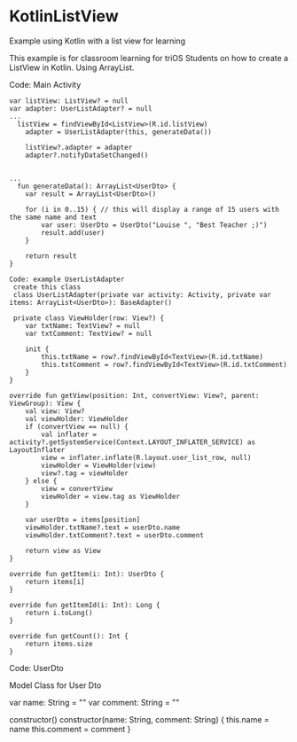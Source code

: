 # KotlinListView
Example using Kotlin with a list view for learning 

This example is for classroom learning for triOS Students on how to create a ListView in Kotlin. Using ArrayList.

Code: Main Activity 

    var listView: ListView? = null
    var adapter: UserListAdapter? = null
    ...
      listView = findViewById<ListView>(R.id.listView)
        adapter = UserListAdapter(this, generateData())

        listView?.adapter = adapter
        adapter?.notifyDataSetChanged()
        
        
    ...
      fun generateData(): ArrayList<UserDto> {
        var result = ArrayList<UserDto>()

        for (i in 0..15) { // this will display a range of 15 users with the same name and text
            var user: UserDto = UserDto("Louise ", "Best Teacher ;)")
            result.add(user)
        }

        return result
    }
    
    Code: example UserListAdapter
     create this class
     class UserListAdapter(private var activity: Activity, private var items: ArrayList<UserDto>): BaseAdapter() 
    
     private class ViewHolder(row: View?) {
        var txtName: TextView? = null
        var txtComment: TextView? = null

        init {
            this.txtName = row?.findViewById<TextView>(R.id.txtName)
            this.txtComment = row?.findViewById<TextView>(R.id.txtComment)
        }
    }

    override fun getView(position: Int, convertView: View?, parent: ViewGroup): View {
        val view: View?
        val viewHolder: ViewHolder
        if (convertView == null) {
            val inflater = activity?.getSystemService(Context.LAYOUT_INFLATER_SERVICE) as LayoutInflater
            view = inflater.inflate(R.layout.user_list_row, null)
            viewHolder = ViewHolder(view)
            view?.tag = viewHolder
        } else {
            view = convertView
            viewHolder = view.tag as ViewHolder
        }

        var userDto = items[position]
        viewHolder.txtName?.text = userDto.name
        viewHolder.txtComment?.text = userDto.comment

        return view as View
    }

    override fun getItem(i: Int): UserDto {
        return items[i]
    }

    override fun getItemId(i: Int): Long {
        return i.toLong()
    }

    override fun getCount(): Int {
        return items.size
    }

Code: UserDto

Model Class for User Dto

var name: String = ""
var comment: String = ""

constructor()
  constructor(name: String, comment: String) {
        this.name = name
        this.comment = comment
    }

